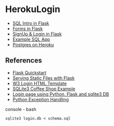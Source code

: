 # HerokuLogin

* [SQL Intro in Flask](https://github.com/eniompw/FlaskLogin/blob/master/first_db.py)
* [Forms in Flask](https://github.com/eniompw/FormsInFlask)
* [SignUp & Login in Flask](https://github.com/eniompw/FlaskLogin/blob/master/signup%26login.py)
* [Example SQL App](https://github.com/eniompw/FlaskLogin/blob/master/main.py)
* [Postgres on Heroku](https://github.com/eniompw/FlaskPostgres)

## References
* [Flask Quickstart](https://flask.palletsprojects.com/en/1.1.x/quickstart/)
* [Serving Static Files with Flask](https://stackabuse.com/serving-static-files-with-flask/)   
* [W3 Login HTML Template](https://www.w3schools.com/howto/tryit.asp?filename=tryhow_css_login_form)   
* [SQLite3 Coffee Shop Example](https://github.com/smileboywtu/SQLite3)
* [Login page using Python, Flask and sqlite3 DB](https://gist.github.com/PolBaladas/07bfcdefb5c1c57cdeb5#how-to-guide) 
* [Python Exception Handling](https://www.programiz.com/python-programming/exception-handling)


console - bash  

    sqlite3 login.db < schema.sql
